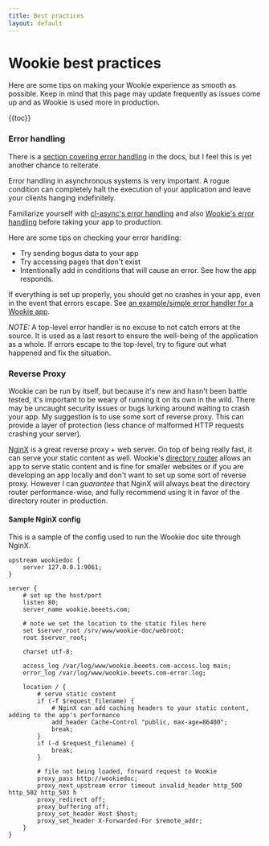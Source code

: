 ```yaml
---
title: Best practices
layout: default
---
```


Wookie best practices
=====================
Here are some tips on making your Wookie experience as smooth as possible. Keep
in mind that this page may update frequently as issues come up and as Wookie is
used more in production.

{{toc}}

### Error handling
There is a [section covering error handling](/docs/error-handling) in the docs,
but I feel this is yet another chance to reiterate.

Error handling in asynchronous systems is very important. A rogue condition
can completely halt the execution of your application and leave your clients
hanging indefinitely.

Familiarize yourself with [cl-async's error handling](http://orthecreedence.github.io/cl-async/event-handling)
and also [Wookie's error handling](/docs/error-handling) before taking your app
to production.

Here are some tips on checking your error handling:

- Try sending bogus data to your app
- Try accessing pages that don't exist
- Intentionally add in conditions that will cause an error. See how the app
responds.

If everything is set up properly, you should get no crashes in your app, even
in the event that errors escape. See [an example/simple error handler for a 
Wookie app](https://github.com/orthecreedence/wookie-doc/blob/master/init.lisp).

*NOTE:* A top-level error handler is no excuse to not catch errors at the
source. It is used as a last resort to ensure the well-being of the application
as a whole. If errors escape to the top-level, try to figure out what happened
and fix the situation.

### Reverse Proxy
Wookie can be run by itself, but because it's new and hasn't been battle tested,
it's important to be weary of running it on its own in the wild. There may be 
uncaught security issues or bugs lurking around waiting to crash your app.
My suggestion is to use some sort of reverse proxy. This can provide a layer of
protection (less chance of malformed HTTP requests crashing your server).

[NginX](http://nginx.org/) is a great reverse proxy + web server. On top of
being really fast, it can serve your static content as well. Wookie's
[directory router](/docs/core-plugins#directory-router) allows an app to serve
static content and is fine for smaller websites or if you are developing an app
locally and don't want to set up some sort of reverse proxy. However I can
*guarantee* that NginX will always beat the directory router performance-wise,
and fully recommend using it in favor of the directory router in production.

#### Sample NginX config
This is a sample of the config used to run the Wookie doc site through NginX.

```
upstream wookiedoc {
    server 127.0.0.1:9061;
}

server {
    # set up the host/port
    listen 80;
    server_name wookie.beeets.com;

    # note we set the location to the static files here
    set $server_root /srv/www/wookie-doc/webroot;
    root $server_root;

    charset utf-8;

    access_log /var/log/www/wookie.beeets.com-access.log main;
    error_log /var/log/www/wookie.beeets.com-error.log;

    location / {
        # serve static content
        if (-f $request_filename) {
            # NginX can add caching headers to your static content, adding to the app's performance
            add_header Cache-Control "public, max-age=86400";
            break;
        }
        if (-d $request_filename) {
            break;
        }

        # file not being loaded, forward request to Wookie
        proxy_pass http://wookiedoc;
        proxy_next_upstream error timeout invalid_header http_500 http_502 http_503 h
        proxy_redirect off;
        proxy_buffering off;
        proxy_set_header Host $host;
        proxy_set_header X-Forwarded-For $remote_addr;
    }
}
```
